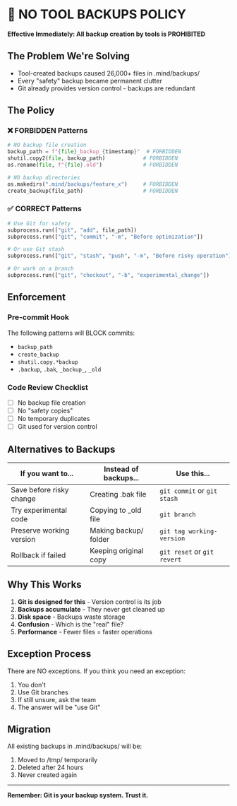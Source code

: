 # 🚫 NO TOOL BACKUPS POLICY

**Effective Immediately: All backup creation by tools is PROHIBITED**

## The Problem We're Solving
- Tool-created backups caused 26,000+ files in .mind/backups/
- Every "safety" backup became permanent clutter
- Git already provides version control - backups are redundant

## The Policy

### ❌ FORBIDDEN Patterns
```python
# NO backup file creation
backup_path = f"{file}_backup_{timestamp}"  # FORBIDDEN
shutil.copy2(file, backup_path)            # FORBIDDEN
os.rename(file, f"{file}.old")             # FORBIDDEN

# NO backup directories
os.makedirs(".mind/backups/feature_x")     # FORBIDDEN
create_backup(file_path)                   # FORBIDDEN
```

### ✅ CORRECT Patterns
```python
# Use Git for safety
subprocess.run(["git", "add", file_path])
subprocess.run(["git", "commit", "-m", "Before optimization"])

# Or use Git stash
subprocess.run(["git", "stash", "push", "-m", "Before risky operation"])

# Or work on a branch
subprocess.run(["git", "checkout", "-b", "experimental_change"])
```

## Enforcement

### Pre-commit Hook
The following patterns will BLOCK commits:
- `backup_path`
- `create_backup`
- `shutil.copy.*backup`
- `.backup`, `.bak`, `_backup_`, `_old`

### Code Review Checklist
- [ ] No backup file creation
- [ ] No "safety copies"
- [ ] No temporary duplicates
- [ ] Git used for version control

## Alternatives to Backups

| If you want to... | Instead of backups... | Use this... |
|-------------------|----------------------|-------------|
| Save before risky change | Creating .bak file | `git commit` or `git stash` |
| Try experimental code | Copying to _old file | `git branch` |
| Preserve working version | Making backup/ folder | `git tag working-version` |
| Rollback if failed | Keeping original copy | `git reset` or `git revert` |

## Why This Works
1. **Git is designed for this** - Version control is its job
2. **Backups accumulate** - They never get cleaned up
3. **Disk space** - Backups waste storage
4. **Confusion** - Which is the "real" file?
5. **Performance** - Fewer files = faster operations

## Exception Process
There are NO exceptions. If you think you need an exception:
1. You don't
2. Use Git branches
3. If still unsure, ask the team
4. The answer will be "use Git"

## Migration
All existing backups in .mind/backups/ will be:
1. Moved to /tmp/ temporarily
2. Deleted after 24 hours
3. Never created again

---

**Remember: Git is your backup system. Trust it.**